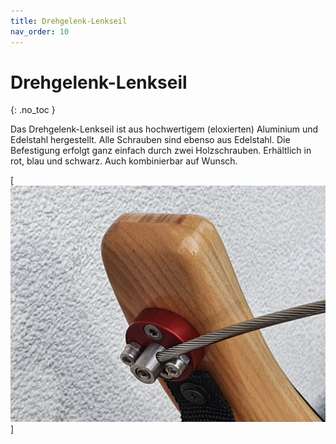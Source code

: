 ```yaml
---
title: Drehgelenk-Lenkseil
nav_order: 10
---
```


# Drehgelenk-Lenkseil
{: .no_toc }

Das Drehgelenk-Lenkseil ist aus hochwertigem (eloxierten) Aluminium und Edelstahl hergestellt. 
Alle Schrauben sind ebenso aus Edelstahl. 
Die Befestigung erfolgt ganz einfach durch zwei Holzschrauben. 
Erhältlich in rot, blau und schwarz. Auch kombinierbar auf Wunsch.

[![lenkseil-rot2](../images/lenkseil-rot2.webp)]
